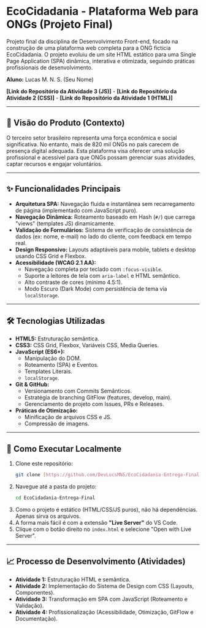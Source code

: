 # EcoCidadania - Plataforma Web para ONGs (Projeto Final)

Projeto final da disciplina de Desenvolvimento Front-end, focado na construção de uma plataforma web completa para a ONG fictícia EcoCidadania. O projeto evoluiu de um site HTML estático para uma Single Page Application (SPA) dinâmica, interativa e otimizada, seguindo práticas profissionais de desenvolvimento.

**Aluno:** Lucas M. N. S. (Seu Nome)

**[Link do Repositório da Atividade 3 (JS)]** - **[Link do Repositório da Atividade 2 (CSS)]** - **[Link do Repositório da Atividade 1 (HTML)]**

---

## 🎯 Visão do Produto (Contexto)

O terceiro setor brasileiro representa uma força econômica e social significativa. No entanto, mais de 820 mil ONGs no país carecem de presença digital adequada. Esta plataforma visa oferecer uma solução profissional e acessível para que ONGs possam gerenciar suas atividades, captar recursos e engajar voluntários.

---

## ✨ Funcionalidades Principais

* **Arquitetura SPA:** Navegação fluida e instantânea sem recarregamento de página (implementado com JavaScript puro).
* **Navegação Dinâmica:** Roteamento baseado em Hash (`#/`) que carrega "views" (templates JS) dinamicamente.
* **Validação de Formulários:** Sistema de verificação de consistência de dados (ex: nome, e-mail) no lado do cliente, com feedback em tempo real.
* **Design Responsivo:** Layouts adaptáveis para mobile, tablets e desktop usando CSS Grid e Flexbox.
* **Acessibilidade (WCAG 2.1 AA):**
    * Navegação completa por teclado com `:focus-visible`.
    * Suporte a leitores de tela com `aria-label` e HTML semântico.
    * Alto contraste de cores (mínimo 4.5:1).
    * Modo Escuro (Dark Mode) com persistência de tema via `localStorage`.

---

## 🛠️ Tecnologias Utilizadas

* **HTML5:** Estruturação semântica.
* **CSS3:** CSS Grid, Flexbox, Variáveis CSS, Media Queries.
* **JavaScript (ES6+):**
    * Manipulação do DOM.
    * Roteamento (SPA) e Eventos.
    * Templates Literais.
    * `localStorage`.
* **Git & GitHub:**
    * Versionamento com Commits Semânticos.
    * Estratégia de branching GitFlow (features, develop, main).
    * Gerenciamento de projeto com Issues, PRs e Releases.
* **Práticas de Otimização:**
    * Minificação de arquivos CSS e JS.
    * Compressão de imagens.

---

## 🚀 Como Executar Localmente

1.  Clone este repositório:
    ```bash
    git clone [https://github.com/DevLucsMNS/EcoCidadania-Entrega-Final.git](https://github.com/DevLucsMNS/EcoCidadania-Entrega-Final.git)
    ```
2.  Navegue até a pasta do projeto:
    ```bash
    cd EcoCidadania-Entrega-Final
    ```
3.  Como o projeto é estático (HTML/CSS/JS puros), não há dependências. Apenas sirva os arquivos.
4.  A forma mais fácil é com a extensão **"Live Server"** do VS Code.
5.  Clique com o botão direito no `index.html` e selecione "Open with Live Server".

---

## 📈 Processo de Desenvolvimento (Atividades)

* **Atividade 1:** Estruturação HTML e semântica.
* **Atividade 2:** Implementação do Sistema de Design com CSS (Layouts, Componentes).
* **Atividade 3:** Transformação em SPA com JavaScript (Roteamento e Validação).
* **Atividade 4:** Profissionalização (Acessibilidade, Otimização, GitFlow e Documentação).